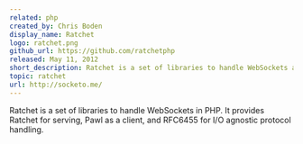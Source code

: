 ```yaml
---
related: php
created_by: Chris Boden
display_name: Ratchet
logo: ratchet.png
github_url: https://github.com/ratchetphp
released: May 11, 2012
short_description: Ratchet is a set of libraries to handle WebSockets asynchronously in PHP
topic: ratchet
url: http://socketo.me/
---
```

Ratchet is a set of libraries to handle WebSockets in PHP. It provides Ratchet for serving, Pawl as a client, and RFC6455 for I/O agnostic protocol handling. 
